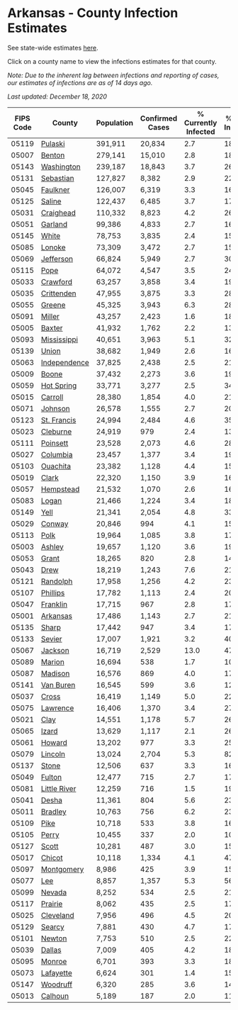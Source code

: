 # Arkansas - County Infection Estimates

See state-wide estimates [here](/infections/us-ar).

Click on a county name to view the infections estimates for that county.

*Note: Due to the inherent lag between infections and reporting of cases, our estimates of infections are as of 14 days ago.*

*Last updated: December 18, 2020*

|   FIPS Code |                       County |   Population |   Confirmed Cases |   % Currently Infected |   % Total Infected |
|-------------|------------------------------|--------------|-------------------|------------------------|--------------------|
|       05119 |           [Pulaski](pulaski) |      391,911 |            20,834 |                    2.7 |               18.0 |
|       05007 |             [Benton](benton) |      279,141 |            15,010 |                    2.8 |               18.2 |
|       05143 |     [Washington](washington) |      239,187 |            18,843 |                    3.7 |               26.8 |
|       05131 |       [Sebastian](sebastian) |      127,827 |             8,382 |                    2.9 |               22.0 |
|       05045 |         [Faulkner](faulkner) |      126,007 |             6,319 |                    3.3 |               16.6 |
|       05125 |             [Saline](saline) |      122,437 |             6,485 |                    3.7 |               17.3 |
|       05031 |       [Craighead](craighead) |      110,332 |             8,823 |                    4.2 |               26.0 |
|       05051 |           [Garland](garland) |       99,386 |             4,833 |                    2.7 |               16.2 |
|       05145 |               [White](white) |       78,753 |             3,835 |                    2.4 |               15.3 |
|       05085 |             [Lonoke](lonoke) |       73,309 |             3,472 |                    2.7 |               15.2 |
|       05069 |       [Jefferson](jefferson) |       66,824 |             5,949 |                    2.7 |               30.1 |
|       05115 |                 [Pope](pope) |       64,072 |             4,547 |                    3.5 |               24.0 |
|       05033 |         [Crawford](crawford) |       63,257 |             3,858 |                    3.4 |               19.8 |
|       05035 |     [Crittenden](crittenden) |       47,955 |             3,875 |                    3.3 |               28.2 |
|       05055 |             [Greene](greene) |       45,325 |             3,943 |                    6.3 |               28.1 |
|       05091 |             [Miller](miller) |       43,257 |             2,423 |                    1.6 |               18.6 |
|       05005 |             [Baxter](baxter) |       41,932 |             1,762 |                    2.2 |               13.2 |
|       05093 |   [Mississippi](mississippi) |       40,651 |             3,963 |                    5.1 |               32.5 |
|       05139 |               [Union](union) |       38,682 |             1,949 |                    2.6 |               16.7 |
|       05063 | [Independence](independence) |       37,825 |             2,438 |                    2.5 |               21.4 |
|       05009 |               [Boone](boone) |       37,432 |             2,273 |                    3.6 |               19.5 |
|       05059 |     [Hot Spring](hot-spring) |       33,771 |             3,277 |                    2.5 |               34.4 |
|       05015 |           [Carroll](carroll) |       28,380 |             1,854 |                    4.0 |               21.2 |
|       05071 |           [Johnson](johnson) |       26,578 |             1,555 |                    2.7 |               20.2 |
|       05123 |   [St. Francis](st.-francis) |       24,994 |             2,484 |                    4.6 |               35.5 |
|       05023 |         [Cleburne](cleburne) |       24,919 |               979 |                    2.4 |               13.9 |
|       05111 |         [Poinsett](poinsett) |       23,528 |             2,073 |                    4.6 |               28.5 |
|       05027 |         [Columbia](columbia) |       23,457 |             1,377 |                    3.4 |               19.2 |
|       05103 |         [Ouachita](ouachita) |       23,382 |             1,128 |                    4.4 |               15.3 |
|       05019 |               [Clark](clark) |       22,320 |             1,150 |                    3.9 |               16.9 |
|       05057 |       [Hempstead](hempstead) |       21,532 |             1,070 |                    2.6 |               16.4 |
|       05083 |               [Logan](logan) |       21,466 |             1,224 |                    3.4 |               18.7 |
|       05149 |                 [Yell](yell) |       21,341 |             2,054 |                    4.8 |               33.8 |
|       05029 |             [Conway](conway) |       20,846 |               994 |                    4.1 |               15.4 |
|       05113 |                 [Polk](polk) |       19,964 |             1,085 |                    3.8 |               17.6 |
|       05003 |             [Ashley](ashley) |       19,657 |             1,120 |                    3.6 |               19.0 |
|       05053 |               [Grant](grant) |       18,265 |               820 |                    2.8 |               14.4 |
|       05043 |                 [Drew](drew) |       18,219 |             1,243 |                    7.6 |               21.8 |
|       05121 |         [Randolph](randolph) |       17,958 |             1,256 |                    4.2 |               23.0 |
|       05107 |         [Phillips](phillips) |       17,782 |             1,113 |                    2.4 |               20.9 |
|       05047 |         [Franklin](franklin) |       17,715 |               967 |                    2.8 |               17.7 |
|       05001 |         [Arkansas](arkansas) |       17,486 |             1,143 |                    2.7 |               21.4 |
|       05135 |               [Sharp](sharp) |       17,442 |               947 |                    3.4 |               17.0 |
|       05133 |             [Sevier](sevier) |       17,007 |             1,921 |                    3.2 |               40.5 |
|       05067 |           [Jackson](jackson) |       16,719 |             2,529 |                   13.0 |               47.9 |
|       05089 |             [Marion](marion) |       16,694 |               538 |                    1.7 |               10.4 |
|       05087 |           [Madison](madison) |       16,576 |               869 |                    4.0 |               17.6 |
|       05141 |       [Van Buren](van-buren) |       16,545 |               599 |                    3.6 |               12.0 |
|       05037 |               [Cross](cross) |       16,419 |             1,149 |                    5.0 |               22.9 |
|       05075 |         [Lawrence](lawrence) |       16,406 |             1,370 |                    3.4 |               27.6 |
|       05021 |                 [Clay](clay) |       14,551 |             1,178 |                    5.7 |               26.1 |
|       05065 |               [Izard](izard) |       13,629 |             1,117 |                    2.1 |               26.0 |
|       05061 |             [Howard](howard) |       13,202 |               977 |                    3.3 |               25.2 |
|       05079 |           [Lincoln](lincoln) |       13,024 |             2,704 |                    5.3 |               82.3 |
|       05137 |               [Stone](stone) |       12,506 |               637 |                    3.3 |               16.4 |
|       05049 |             [Fulton](fulton) |       12,477 |               715 |                    2.7 |               17.1 |
|       05081 | [Little River](little-river) |       12,259 |               716 |                    1.5 |               19.6 |
|       05041 |               [Desha](desha) |       11,361 |               804 |                    5.6 |               23.3 |
|       05011 |           [Bradley](bradley) |       10,763 |               756 |                    6.2 |               23.1 |
|       05109 |                 [Pike](pike) |       10,718 |               533 |                    3.8 |               16.1 |
|       05105 |               [Perry](perry) |       10,455 |               337 |                    2.0 |               10.4 |
|       05127 |               [Scott](scott) |       10,281 |               487 |                    3.0 |               15.3 |
|       05017 |             [Chicot](chicot) |       10,118 |             1,334 |                    4.1 |               47.5 |
|       05097 |     [Montgomery](montgomery) |        8,986 |               425 |                    3.9 |               15.1 |
|       05077 |                   [Lee](lee) |        8,857 |             1,357 |                    5.3 |               56.6 |
|       05099 |             [Nevada](nevada) |        8,252 |               534 |                    2.5 |               21.9 |
|       05117 |           [Prairie](prairie) |        8,062 |               435 |                    2.5 |               17.8 |
|       05025 |       [Cleveland](cleveland) |        7,956 |               496 |                    4.5 |               20.9 |
|       05129 |             [Searcy](searcy) |        7,881 |               430 |                    4.7 |               17.8 |
|       05101 |             [Newton](newton) |        7,753 |               510 |                    2.5 |               22.0 |
|       05039 |             [Dallas](dallas) |        7,009 |               405 |                    4.2 |               18.9 |
|       05095 |             [Monroe](monroe) |        6,701 |               393 |                    3.3 |               18.9 |
|       05073 |       [Lafayette](lafayette) |        6,624 |               301 |                    1.4 |               15.0 |
|       05147 |         [Woodruff](woodruff) |        6,320 |               285 |                    3.6 |               14.2 |
|       05013 |           [Calhoun](calhoun) |        5,189 |               187 |                    2.0 |               11.5 |